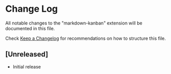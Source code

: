 # Change Log

All notable changes to the "markdown-kanban" extension will be documented in this file.

Check [Keep a Changelog](http://keepachangelog.com/) for recommendations on how to structure this file.

## [Unreleased]

- Initial release
